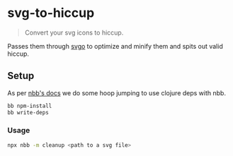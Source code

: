 # svg-to-hiccup

> Convert your svg icons to hiccup.

Passes them through [svgo][svgo] to optimize and minify them and spits out valid hiccup.

## Setup

As per [nbb's docs][nbb-deps] we do some hoop jumping to use clojure deps with nbb.

``` sh
bb npm-install
bb write-deps
```


### Usage

``` sh
npx nbb -m cleanup <path to a svg file>
```


[nbb-deps]: https://github.com/babashka/nbb/blob/main/doc/dependencies.mdb
[svgo]: https://github.com/svg/svgo
